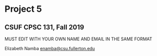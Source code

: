 # Project 5
## CSUF CPSC 131, Fall 2019

MUST EDIT WITH YOUR OWN NAME AND EMAIL IN THE SAME FORMAT

Elizabeth Namba enamba@csu.fullerton.edu
